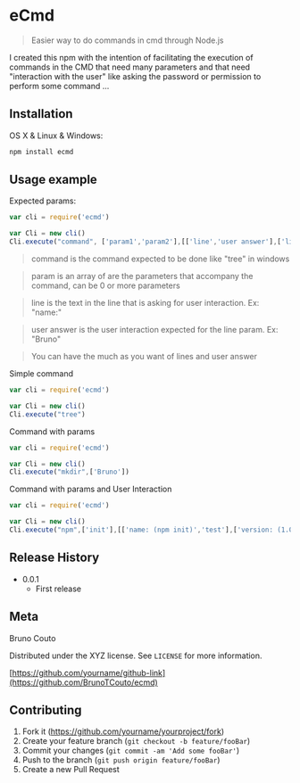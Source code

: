 # eCmd
> Easier way to do commands in cmd through Node.js

<!-- [![NPM Version][npm-image]][https://www.npmjs.com/package/ecmd]
[![Downloads Stats][npm-downloads]][https://www.npmjs.com/package/ecmd] -->

I created this npm with the intention of facilitating the execution of commands in the CMD that need many parameters and that need "interaction with the user" like asking the password or permission to perform some command ...

<!-- ![](header.png) -->

## Installation

OS X & Linux & Windows:

```sh
npm install ecmd
```

## Usage example

Expected params:
```js
var cli = require('ecmd')

var Cli = new cli()
Cli.execute("command", ['param1','param2'],[['line','user answer'],['line','user answer']])
```
>command is the command expected to be done like "tree" in windows

>param is an array of are the parameters that accompany the command, can be 0 or more parameters

>line is the text in the line that is asking for user interaction. Ex: "name:"

>user answer is the user interaction expected for the line param. Ex: "Bruno"

>You can have the much as you want of lines and user answer

Simple command
```js
var cli = require('ecmd')

var Cli = new cli()
Cli.execute("tree")
```

Command with params
```js
var cli = require('ecmd')

var Cli = new cli()
Cli.execute("mkdir",['Bruno'])
```


Command with params and User Interaction
```js
var cli = require('ecmd')

var Cli = new cli()
Cli.execute("npm",['init'],[['name: (npm init)','test'],['version: (1.0.0)','0.0.1'],['description:',''],['entry point: (index.js)',''],['test command:',''],['git repository:',''],['keywords:',''],['author:','brutom'],['license: (ISC)',''],['Is this ok? (yes)','yes'],])
```

<!-- ## Development setup

Describe how to install all development dependencies and how to run an automated test-suite of some kind. Potentially do this for multiple platforms.

```sh
make install
npm test
``` -->

## Release History

<!-- * 0.2.1
    * CHANGE: Update docs (module code remains unchanged)
* 0.2.0
    * CHANGE: Remove `setDefaultXYZ()`
    * ADD: Add `init()`
* 0.1.1
    * FIX: Crash when calling `baz()` (Thanks @GenerousContributorName!)
* 0.1.0
    * The first proper release
    * CHANGE: Rename `foo()` to `bar()` -->
* 0.0.1
    * First release

## Meta

Bruno Couto

Distributed under the XYZ license. See ``LICENSE`` for more information.

[https://github.com/yourname/github-link](https://github.com/BrunoTCouto/ecmd)

## Contributing

1. Fork it (<https://github.com/yourname/yourproject/fork>)
2. Create your feature branch (`git checkout -b feature/fooBar`)
3. Commit your changes (`git commit -am 'Add some fooBar'`)
4. Push to the branch (`git push origin feature/fooBar`)
5. Create a new Pull Request

<!-- Markdown link & img dfn's -->
[npm-image]: https://img.shields.io/npm/v/datadog-metrics.svg?style=flat-square
[npm-url]: https://npmjs.org/package/datadog-metrics
[npm-downloads]: https://img.shields.io/npm/dm/datadog-metrics.svg?style=flat-square
<!-- [wiki]: https://github.com/yourname/yourproject/wiki -->
